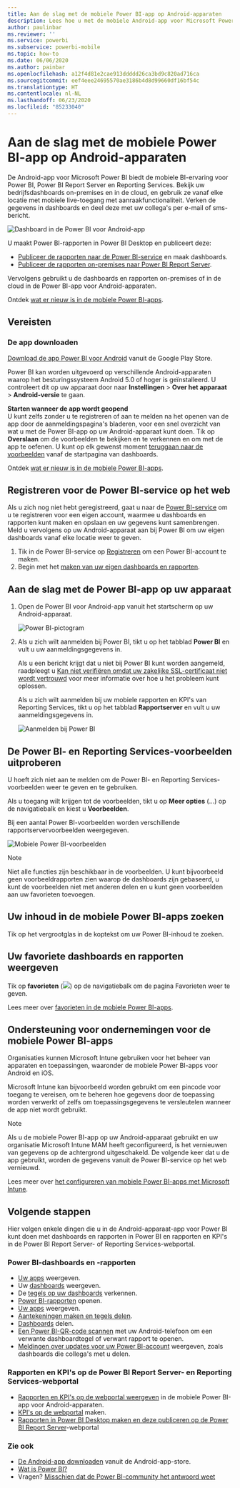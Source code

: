 ```yaml
---
title: Aan de slag met de mobiele Power BI-app op Android-apparaten
description: Lees hoe u met de mobiele Android-app voor Microsoft Power BI onderweg beschikt over Power BI en mobiele toegang tot zakelijke gegevens on-premises en in de cloud.
author: paulinbar
ms.reviewer: ''
ms.service: powerbi
ms.subservice: powerbi-mobile
ms.topic: how-to
ms.date: 06/06/2020
ms.author: painbar
ms.openlocfilehash: a12f4d81e2cae913ddddd26ca3bd9c820ad716ca
ms.sourcegitcommit: eef4eee24695570ae3186b4d8d99660df16bf54c
ms.translationtype: HT
ms.contentlocale: nl-NL
ms.lasthandoff: 06/23/2020
ms.locfileid: "85233040"
---
```

# <a name="get-started-with-the-power-bi-mobile-app-on-android-devices"></a>Aan de slag met de mobiele Power BI-app op Android-apparaten
De Android-app voor Microsoft Power BI biedt de mobiele BI-ervaring voor Power BI, Power BI Report Server en Reporting Services. Bekijk uw bedrijfsdashboards on-premises en in de cloud, en gebruik ze vanaf elke locatie met mobiele live-toegang met aanraakfunctionaliteit. Verken de gegevens in dashboards en deel deze met uw collega's per e-mail of sms-bericht. 

![Dashboard in de Power BI voor Android-app](./media/mobile-android-app-get-started/power-bi-android-dashboard-optimized-090117.png)

U maakt Power BI-rapporten in Power BI Desktop en publiceert deze:

* [Publiceer de rapporten naar de Power BI-service](../../fundamentals/power-bi-overview.md) en maak dashboards.
* [Publiceer de rapporten on-premises naar Power BI Report Server](../../report-server/quickstart-create-powerbi-report.md).

Vervolgens gebruikt u de dashboards en rapporten on-premises of in de cloud in de Power BI-app voor Android-apparaten.

Ontdek [wat er nieuw is in de mobiele Power BI-apps](mobile-whats-new-in-the-mobile-apps.md).

## <a name="prerequisites"></a>Vereisten

### <a name="get-the-app"></a>De app downloaden

[Download de app Power BI voor Android](https://go.microsoft.com/fwlink/?LinkID=544867) vanuit de Google Play Store.
  
Power BI kan worden uitgevoerd op verschillende Android-apparaten waarop het besturingssysteem Android 5.0 of hoger is geïnstalleerd. U controleert dit op uw apparaat door naar **Instellingen** > **Over het apparaat** > **Android-versie** te gaan. 

**Starten wanneer de app wordt geopend**    
U kunt zelfs zonder u te registreren of aan te melden na het openen van de app door de aanmeldingspagina's bladeren, voor een snel overzicht van wat u met de Power BI-app op uw Android-apparaat kunt doen. Tik op **Overslaan** om de voorbeelden te bekijken en te verkennen en om met de app te oefenen. U kunt op elk gewenst moment [teruggaan naar de voorbeelden](mobile-android-app-get-started.md#try-the-power-bi-and-reporting-services-samples) vanaf de startpagina van dashboards.

Ontdek [wat er nieuw is in de mobiele Power BI-apps](mobile-whats-new-in-the-mobile-apps.md).

## <a name="sign-up-for-the-power-bi-service-on-the-web"></a>Registreren voor de Power BI-service op het web
Als u zich nog niet hebt geregistreerd, gaat u naar de [Power BI-service](https://powerbi.com/) om u te registreren voor een eigen account, waarmee u dashboards en rapporten kunt maken en opslaan en uw gegevens kunt samenbrengen. Meld u vervolgens op uw Android-apparaat aan bij Power BI om uw eigen dashboards vanaf elke locatie weer te geven.

1. Tik in de Power BI-service op [Registreren](https://go.microsoft.com/fwlink/?LinkID=513879) om een Power BI-account te maken.
2. Begin met het [maken van uw eigen dashboards en rapporten](../../fundamentals/service-get-started.md).

## <a name="get-started-with-the-power-bi-app-on-your-device"></a>Aan de slag met de Power BI-app op uw apparaat
1. Open de Power BI voor Android-app vanuit het startscherm op uw Android-apparaat.
   
   ![Power BI-pictogram](./media/mobile-android-app-get-started/power-bi-logo-android.png)
2. Als u zich wilt aanmelden bij Power BI, tikt u op het tabblad **Power BI** en vult u uw aanmeldingsgegevens in.

    Als u een bericht krijgt dat u niet bij Power BI kunt worden aangemeld, raadpleegt u [Kan niet verifiëren omdat uw zakelijke SSL-certificaat niet wordt vertrouwd](mobile-android-app-error-corporate-ssl-account-is-untrusted.md) voor meer informatie over hoe u het probleem kunt oplossen.

   Als u zich wilt aanmelden bij uw mobiele rapporten en KPI's van Reporting Services, tikt u op het tabblad **Rapportserver** en vult u uw aanmeldingsgegevens in.
   
   ![Aanmelden bij Power BI](./media/mobile-android-app-get-started/power-bi-connect-to-login.png)

## <a name="try-the-power-bi-and-reporting-services-samples"></a>De Power BI- en Reporting Services-voorbeelden uitproberen
U hoeft zich niet aan te melden om de Power BI- en Reporting Services-voorbeelden weer te geven en te gebruiken.

Als u toegang wilt krijgen tot de voorbeelden, tikt u op **Meer opties** (...) op de navigatiebalk en kiest u **Voorbeelden**.

Bij een aantal Power BI-voorbeelden worden verschillende rapportservervoorbeelden weergegeven.
   
   ![Mobiele Power BI-voorbeelden](./media/mobile-android-app-get-started/power-bi-android-power-bi-samples.png)

   
   > [!NOTE]
   > Niet alle functies zijn beschikbaar in de voorbeelden. U kunt bijvoorbeeld geen voorbeeldrapporten zien waarop de dashboards zijn gebaseerd, u kunt de voorbeelden niet met anderen delen en u kunt geen voorbeelden aan uw favorieten toevoegen. 
   > 
   >

## <a name="find-your-content-in-the-power-bi-mobile-apps"></a>Uw inhoud in de mobiele Power BI-apps zoeken

Tik op het vergrootglas in de koptekst om uw Power BI-inhoud te zoeken.

## <a name="view-your-favorite-dashboards-and-reports"></a>Uw favoriete dashboards en rapporten weergeven
Tik op **favorieten** (![](./media/mobile-android-app-get-started/power-bi-mobile-apps-home-favorites-icon.png)) op de navigatiebalk om de pagina Favorieten weer te geven. 

Lees meer over [favorieten in de mobiele Power BI-apps](mobile-apps-favorites.md).

## <a name="enterprise-support-for-the-power-bi-mobile-apps"></a>Ondersteuning voor ondernemingen voor de mobiele Power BI-apps
Organisaties kunnen Microsoft Intune gebruiken voor het beheer van apparaten en toepassingen, waaronder de mobiele Power BI-apps voor Android en iOS.

Microsoft Intune kan bijvoorbeeld worden gebruikt om een pincode voor toegang te vereisen, om te beheren hoe gegevens door de toepassing worden verwerkt of zelfs om toepassingsgegevens te versleutelen wanneer de app niet wordt gebruikt.

> [!NOTE]
> Als u de mobiele Power BI-app op uw Android-apparaat gebruikt en uw organisatie Microsoft Intune MAM heeft geconfigureerd, is het vernieuwen van gegevens op de achtergrond uitgeschakeld. De volgende keer dat u de app gebruikt, worden de gegevens vanuit de Power BI-service op het web vernieuwd.
> 
> 

Lees meer over [het configureren van mobiele Power BI-apps met Microsoft Intune](../../admin/service-admin-mobile-intune.md). 

## <a name="next-steps"></a>Volgende stappen
Hier volgen enkele dingen die u in de Android-apparaat-app voor Power BI kunt doen met dashboards en rapporten in Power BI en rapporten en KPI's in de Power BI Report Server- of Reporting Services-webportal.

### <a name="power-bi-dashboards-and-reports"></a>Power BI-dashboards en -rapporten
* [Uw apps](../../collaborate-share/service-create-distribute-apps.md) weergeven.
* Uw [dashboards](mobile-apps-view-dashboard.md) weergeven.
* De [tegels op uw dashboards](mobile-tiles-in-the-mobile-apps.md) verkennen.
* [Power BI-rapporten](mobile-reports-in-the-mobile-apps.md) openen.
* [Uw apps](../../collaborate-share/service-create-distribute-apps.md) weergeven.
* [Aantekeningen maken en tegels delen](mobile-annotate-and-share-a-tile-from-the-mobile-apps.md).
* [Dashboards](mobile-share-dashboard-from-the-mobile-apps.md) delen.
* [Een Power BI-QR-code scannen](mobile-apps-qr-code.md) met uw Android-telefoon om een verwante dashboardtegel of verwant rapport te openen. 
* [Meldingen over updates voor uw Power BI-account](mobile-apps-notification-center.md) weergeven, zoals dashboards die collega's met u delen.

### <a name="reports-and-kpis-on-the-power-bi-report-server-and-reporting-services-web-portals"></a>Rapporten en KPI's op de Power BI Report Server- en Reporting Services-webportal
* [Rapporten en KPI's op de webportal weergeven](mobile-app-ssrs-kpis-mobile-on-premises-reports.md) in de mobiele Power BI-app voor Android-apparaten.
* [KPI's op de webportal](https://docs.microsoft.com/sql/reporting-services/working-with-kpis-in-reporting-services) maken.
* [Rapporten in Power BI Desktop maken en deze publiceren op de Power BI Report Server](../../report-server/quickstart-create-powerbi-report.md)-webportal

### <a name="see-also"></a>Zie ook
* [De Android-app downloaden](https://go.microsoft.com/fwlink/?LinkID=544867) vanuit de Android-app-store.
* [Wat is Power BI?](../../fundamentals/power-bi-overview.md)
* Vragen? [Misschien dat de Power BI-community het antwoord weet](https://community.powerbi.com/)
